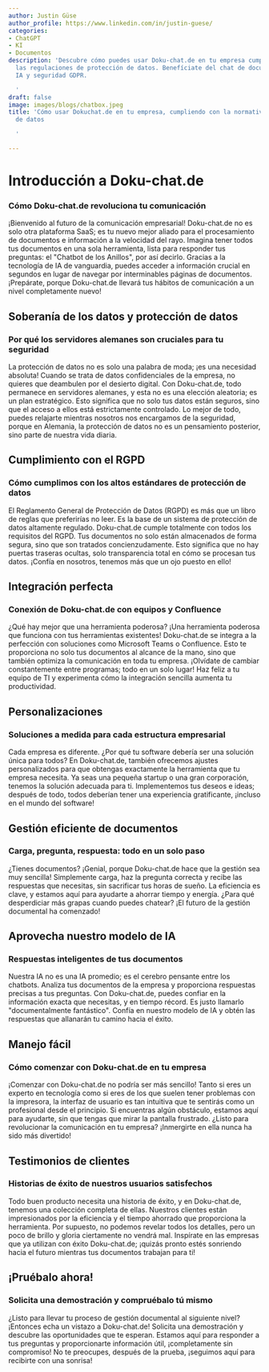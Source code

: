 ```yaml
---
author: Justin Güse
author_profile: https://www.linkedin.com/in/justin-guese/
categories:
- ChatGPT
- KI
- Documentos
description: 'Descubre cómo puedes usar Doku-chat.de en tu empresa cumpliendo con
  las regulaciones de protección de datos. Benefíciate del chat de documentos con
  IA y seguridad GDPR.

  '
draft: false
image: images/blogs/chatbox.jpeg
title: 'Cómo usar Dokuchat.de en tu empresa, cumpliendo con la normativa de protección
  de datos

  '

---
```

# Introducción a Doku-chat.de
### Cómo Doku-chat.de revoluciona tu comunicación

¡Bienvenido al futuro de la comunicación empresarial! Doku-chat.de no es solo otra plataforma SaaS; es tu nuevo mejor aliado para el procesamiento de documentos e información a la velocidad del rayo. Imagina tener todos tus documentos en una sola herramienta, lista para responder tus preguntas: el "Chatbot de los Anillos", por así decirlo. Gracias a la tecnología de IA de vanguardia, puedes acceder a información crucial en segundos en lugar de navegar por interminables páginas de documentos. ¡Prepárate, porque Doku-chat.de llevará tus hábitos de comunicación a un nivel completamente nuevo!

## Soberanía de los datos y protección de datos
### Por qué los servidores alemanes son cruciales para tu seguridad

La protección de datos no es solo una palabra de moda; ¡es una necesidad absoluta! Cuando se trata de datos confidenciales de la empresa, no quieres que deambulen por el desierto digital. Con Doku-chat.de, todo permanece en servidores alemanes, y esta no es una elección aleatoria; es un plan estratégico. Esto significa que no solo tus datos están seguros, sino que el acceso a ellos está estrictamente controlado. Lo mejor de todo, puedes relajarte mientras nosotros nos encargamos de la seguridad, porque en Alemania, la protección de datos no es un pensamiento posterior, sino parte de nuestra vida diaria.

## Cumplimiento con el RGPD
### Cómo cumplimos con los altos estándares de protección de datos

El Reglamento General de Protección de Datos (RGPD) es más que un libro de reglas que preferirías no leer. Es la base de un sistema de protección de datos altamente regulado. Doku-chat.de cumple totalmente con todos los requisitos del RGPD. Tus documentos no solo están almacenados de forma segura, sino que son tratados concienzudamente. Esto significa que no hay puertas traseras ocultas, solo transparencia total en cómo se procesan tus datos. ¡Confía en nosotros, tenemos más que un ojo puesto en ello!

## Integración perfecta
### Conexión de Doku-chat.de con equipos y Confluence

¿Qué hay mejor que una herramienta poderosa? ¡Una herramienta poderosa que funciona con tus herramientas existentes! Doku-chat.de se integra a la perfección con soluciones como Microsoft Teams o Confluence. Esto te proporciona no solo tus documentos al alcance de la mano, sino que también optimiza la comunicación en toda tu empresa. ¡Olvídate de cambiar constantemente entre programas; todo en un solo lugar! Haz feliz a tu equipo de TI y experimenta cómo la integración sencilla aumenta tu productividad.

## Personalizaciones
### Soluciones a medida para cada estructura empresarial

Cada empresa es diferente. ¿Por qué tu software debería ser una solución única para todos? En Doku-chat.de, también ofrecemos ajustes personalizados para que obtengas exactamente la herramienta que tu empresa necesita. Ya seas una pequeña startup o una gran corporación, tenemos la solución adecuada para ti. Implementemos tus deseos e ideas; después de todo, todos deberían tener una experiencia gratificante, ¡incluso en el mundo del software!

## Gestión eficiente de documentos
### Carga, pregunta, respuesta: todo en un solo paso

¿Tienes documentos? ¡Genial, porque Doku-chat.de hace que la gestión sea muy sencilla! Simplemente carga, haz la pregunta correcta y recibe las respuestas que necesitas, sin sacrificar tus horas de sueño. La eficiencia es clave, y estamos aquí para ayudarte a ahorrar tiempo y energía. ¿Para qué desperdiciar más grapas cuando puedes chatear? ¡El futuro de la gestión documental ha comenzado!

## Aprovecha nuestro modelo de IA
### Respuestas inteligentes de tus documentos

Nuestra IA no es una IA promedio; es el cerebro pensante entre los chatbots. Analiza tus documentos de la empresa y proporciona respuestas precisas a tus preguntas. Con Doku-chat.de, puedes confiar en la información exacta que necesitas, y en tiempo récord. Es justo llamarlo "documentalmente fantástico". Confía en nuestro modelo de IA y obtén las respuestas que allanarán tu camino hacia el éxito.

## Manejo fácil
### Cómo comenzar con Doku-chat.de en tu empresa

¡Comenzar con Doku-chat.de no podría ser más sencillo! Tanto si eres un experto en tecnología como si eres de los que suelen tener problemas con la impresora, la interfaz de usuario es tan intuitiva que te sentirás como un profesional desde el principio. Si encuentras algún obstáculo, estamos aquí para ayudarte, sin que tengas que mirar la pantalla frustrado. ¿Listo para revolucionar la comunicación en tu empresa? ¡Inmergirte en ella nunca ha sido más divertido!

## Testimonios de clientes
### Historias de éxito de nuestros usuarios satisfechos

Todo buen producto necesita una historia de éxito, y en Doku-chat.de, tenemos una colección completa de ellas. Nuestros clientes están impresionados por la eficiencia y el tiempo ahorrado que proporciona la herramienta. Por supuesto, no podemos revelar todos los detalles, pero un poco de brillo y gloria ciertamente no vendrá mal. Inspírate en las empresas que ya utilizan con éxito Doku-chat.de; ¡quizás pronto estés sonriendo hacia el futuro mientras tus documentos trabajan para ti!

## ¡Pruébalo ahora!
### Solicita una demostración y compruébalo tú mismo

¿Listo para llevar tu proceso de gestión documental al siguiente nivel? ¡Entonces echa un vistazo a Doku-chat.de! Solicita una demostración y descubre las oportunidades que te esperan. Estamos aquí para responder a tus preguntas y proporcionarte información útil, ¡completamente sin compromiso! No te preocupes, después de la prueba, ¡seguimos aquí para recibirte con una sonrisa!
